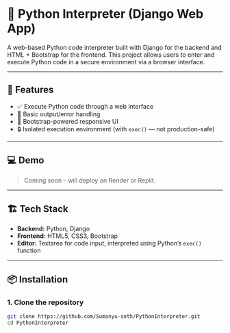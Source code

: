 # 🐍 Python Interpreter (Django Web App)

A web-based Python code interpreter built with Django for the backend and HTML + Bootstrap for the frontend. This project allows users to enter and execute Python code in a secure environment via a browser interface.

---

## 🚀 Features

- ✅ Execute Python code through a web interface
- 🧠 Basic output/error handling
- 🎨 Bootstrap-powered responsive UI
- 🔒 Isolated execution environment (with `exec()` — not production-safe)

---

## 💻 Demo

> Coming soon – will deploy on Render or Replit.

---

## 🏗️ Tech Stack

- **Backend:** Python, Django
- **Frontend:** HTML5, CSS3, Bootstrap
- **Editor:** Textarea for code input, interpreted using Python’s `exec()` function

---

## 📦 Installation

### 1. Clone the repository

```bash
git clone https://github.com/Sumanyu-seth/PythonInterpreter.git
cd PythonInterpreter
